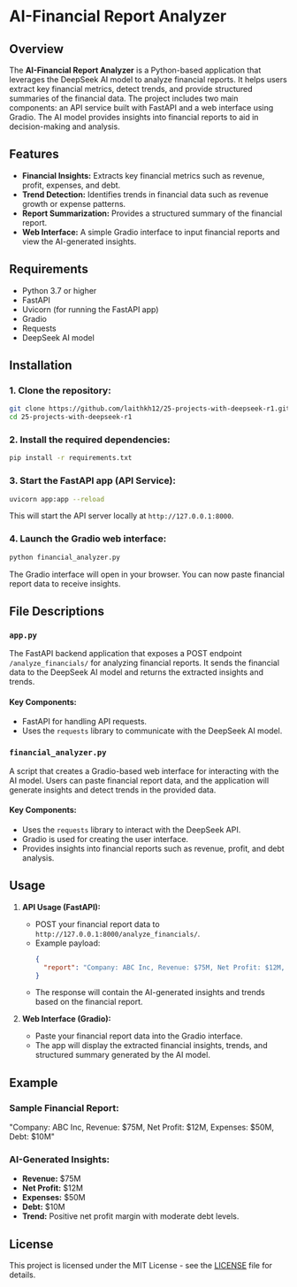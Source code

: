 
# AI-Financial Report Analyzer

## Overview
The **AI-Financial Report Analyzer** is a Python-based application that leverages the DeepSeek AI model to analyze financial reports. It helps users extract key financial metrics, detect trends, and provide structured summaries of the financial data. The project includes two main components: an API service built with FastAPI and a web interface using Gradio. The AI model provides insights into financial reports to aid in decision-making and analysis.

## Features
- **Financial Insights:** Extracts key financial metrics such as revenue, profit, expenses, and debt.
- **Trend Detection:** Identifies trends in financial data such as revenue growth or expense patterns.
- **Report Summarization:** Provides a structured summary of the financial report.
- **Web Interface:** A simple Gradio interface to input financial reports and view the AI-generated insights.

## Requirements
- Python 3.7 or higher
- FastAPI
- Uvicorn (for running the FastAPI app)
- Gradio
- Requests
- DeepSeek AI model

## Installation

### 1. Clone the repository:
```bash
git clone https://github.com/laithkh12/25-projects-with-deepseek-r1.git
cd 25-projects-with-deepseek-r1
```

### 2. Install the required dependencies:
```bash
pip install -r requirements.txt
```

### 3. Start the FastAPI app (API Service):
```bash
uvicorn app:app --reload
```
This will start the API server locally at `http://127.0.0.1:8000`.

### 4. Launch the Gradio web interface:
```bash
python financial_analyzer.py
```
The Gradio interface will open in your browser. You can now paste financial report data to receive insights.

## File Descriptions

### `app.py`
The FastAPI backend application that exposes a POST endpoint `/analyze_financials/` for analyzing financial reports. It sends the financial data to the DeepSeek AI model and returns the extracted insights and trends.

#### Key Components:
- FastAPI for handling API requests.
- Uses the `requests` library to communicate with the DeepSeek AI model.

### `financial_analyzer.py`
A script that creates a Gradio-based web interface for interacting with the AI model. Users can paste financial report data, and the application will generate insights and detect trends in the provided data.

#### Key Components:
- Uses the `requests` library to interact with the DeepSeek API.
- Gradio is used for creating the user interface.
- Provides insights into financial reports such as revenue, profit, and debt analysis.

## Usage

1. **API Usage (FastAPI):**
   - POST your financial report data to `http://127.0.0.1:8000/analyze_financials/`.
   - Example payload:
     ```json
     {
       "report": "Company: ABC Inc, Revenue: $75M, Net Profit: $12M, Expenses: $50M, Debt: $10M"
     }
     ```
   - The response will contain the AI-generated insights and trends based on the financial report.

2. **Web Interface (Gradio):**
   - Paste your financial report data into the Gradio interface.
   - The app will display the extracted financial insights, trends, and structured summary generated by the AI model.

## Example

### Sample Financial Report:
"Company: ABC Inc, Revenue: $75M, Net Profit: $12M, Expenses: $50M, Debt: $10M"

### AI-Generated Insights:
- **Revenue:** $75M
- **Net Profit:** $12M
- **Expenses:** $50M
- **Debt:** $10M
- **Trend:** Positive net profit margin with moderate debt levels.

## License
This project is licensed under the MIT License - see the [LICENSE](LICENSE) file for details.
